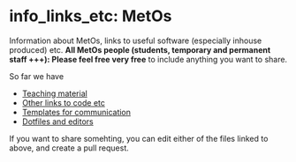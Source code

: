 # info_links_etc: MetOs

Information about MetOs, links to useful software (especially inhouse produced) etc. 
**All MetOs people (students, temporary and permanent staff +++): Please feel free very free** to include anything you want to share.  

So far we have 
- [Teaching material](Teaching_material.md)
- [Other links to code etc](Links_to_useful_code.md)
- [Templates for communication](https://github.com/MetOs-UiO/info_links_etc/tree/main/communication)
- [Dotfiles and editors](https://github.com/MetOs-UiO/info_links_etc/blob/main/computer_configuration/dotfiles_and_editors.md)

If you want to share somehting, you can edit either of the files linked to above, and create a pull request.
